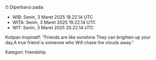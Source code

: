 ⏰ Diperbarui pada:
- WIB: Senin, 3 Maret 2025 18.22.14 UTC
- WITA: Senin, 3 Maret 2025 19.22.14 UTC
- WIT: Senin, 3 Maret 2025 20.22.14 UTC

Kutipan Inspiratif:
"Friends are like sunshine They can brighten up your day,A true friend is someone who Will chase the clouds away."


Kategori: friendship

